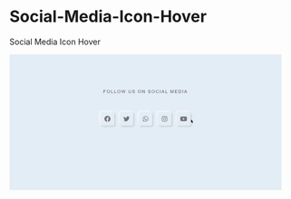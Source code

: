 # Social-Media-Icon-Hover
Social Media Icon Hover

<img src="Social Media Icon Hover.gif" alt="Social Media Icon Hover">
